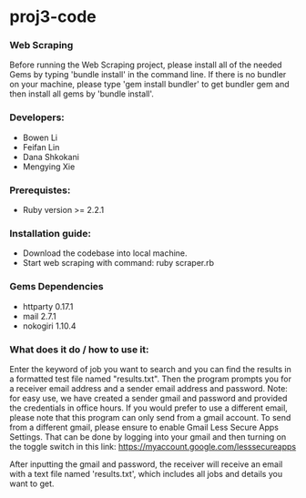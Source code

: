 # proj3-code
### Web Scraping
Before running the Web Scraping project, please install all of the needed Gems by typing 'bundle install' in the command line. If there is no bundler on your machine, please type 'gem install bundler' to get bundler gem and then install all gems by 'bundle install'.

### Developers:
* Bowen Li
* Feifan Lin
* Dana Shkokani
* Mengying Xie
  

### Prerequistes:
* Ruby version >= 2.2.1

### Installation guide:
* Download the codebase into local machine.
* Start web scraping with command: ruby scraper.rb

### Gems Dependencies
* httparty 0.17.1
* mail 2.7.1
* nokogiri 1.10.4


### What does it do / how to use it:
Enter the keyword of job you want to search and you can find the results in a formatted test file named "results.txt". Then the program prompts you for a receiver email address and a sender email address and password. Note: for easy use, we have created a sender gmail and password and provided the credentials in office hours. If you would prefer to use a different email, please note that this program can only send from a gmail account. To send from a different gmail, please ensure to enable Gmail Less Secure Apps Settings. That can be done by logging into your gmail and then turning on the toggle switch in this link: https://myaccount.google.com/lesssecureapps 

After inputting the gmail and password, the receiver will receive an email with a text file named 'results.txt', which includes all jobs and details you want to get.
    
